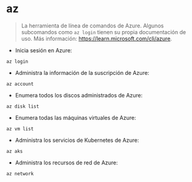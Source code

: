 # az

> La herramienta de línea de comandos de Azure.
> Algunos subcomandos como `az login` tienen su propia documentación de uso.
> Más información: <https://learn.microsoft.com/cli/azure>.

- Inicia sesión en Azure:

`az login`

- Administra la información de la suscripción de Azure:

`az account`

- Enumera todos los discos administrados de Azure:

`az disk list`

- Enumera todas las máquinas virtuales de Azure:

`az vm list`

- Administra los servicios de Kubernetes de Azure:

`az aks`

- Administra los recursos de red de Azure:

`az network`
